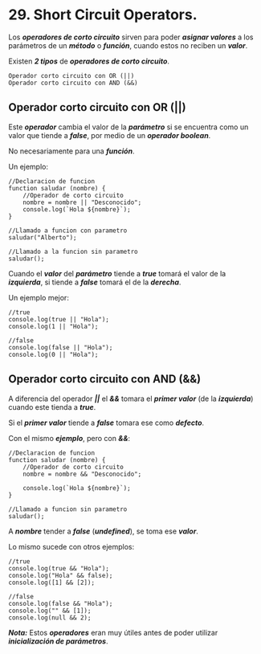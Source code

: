 
# 29. Short Circuit Operators.

Los ***operadores de corto circuito*** sirven para poder ***asignar valores*** a los parámetros de un ***método*** o ***función***, cuando estos no reciben un ***valor***.

Existen ***2 tipos*** de ***operadores de corto circuito***.

	Operador corto circuito con OR (||)
	Operador corto circuito con AND (&&)

## Operador corto circuito con OR (||)

Este ***operador*** cambia el valor de la ***parámetro*** si se encuentra como un valor que tiende a ***false***, por medio de un ***operador boolean***.

No necesariamente para una ***función***.

Un ejemplo:

~~~
//Declaracion de funcion
function saludar (nombre) {
	//Operador de corto circuito
	nombre = nombre || "Desconocido";
	console.log(`Hola ${nombre}`);
}

//Llamado a funcion con parametro
saludar("Alberto");

//Llamado a la funcion sin parametro
saludar();
~~~

Cuando el ***valor*** del ***parámetro*** tiende a ***true*** tomará el valor de la ***izquierda***, si tiende a ***false*** tomará el de la ***derecha***.

Un ejemplo mejor:

~~~
//true
console.log(true || "Hola");
console.log(1 || "Hola");

//false
console.log(false || "Hola");
console.log(0 || "Hola");
~~~

## Operador corto circuito con AND (&&)

A diferencia del operador ***||*** el ***&&*** tomara el ***primer valor*** (de la ***izquierda***)  cuando este tienda a ***true***.

Si el ***primer valor*** tiende a ***false*** tomara ese como ***defecto***.

Con el mismo ***ejemplo***, pero con ***&&***:

~~~
//Declaracion de funcion
function saludar (nombre) {
	//Operador de corto circuito
	nombre = nombre && "Desconocido";
	
	console.log(`Hola ${nombre}`);
}

//Llamado a funcion sin parametro
saludar();
~~~

A ***nombre*** tender a ***false*** (***undefined***), se toma ese ***valor***.

Lo mismo sucede con otros ejemplos:

~~~
//true
console.log(true && "Hola");
console.log("Hola" && false);
console.log([1] && [2]);

//false
console.log(false && "Hola");
console.log("" && [1]);
console.log(null && 2);
~~~

***Nota:*** Estos ***operadores*** eran muy útiles antes de poder utilizar ***inicialización de parámetros***.